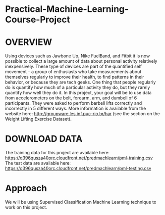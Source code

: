 # Practical-Machine-Learning-Course-Project
# OVERVIEW
Using devices such as Jawbone Up, Nike FuelBand, and Fitbit it is now possible to collect a large amount of data about personal activity relatively inexpensively. These type of devices are part of the quantified self movement – a group of enthusiasts who take measurements about themselves regularly to improve their health, to find patterns in their behavior, or because they are tech geeks. One thing that people regularly do is quantify how much of a particular activity they do, but they rarely quantify how well they do it. In this project, your goal will be to use data from accelerometers on the belt, forearm, arm, and dumbell of 6 participants. They were asked to perform barbell lifts correctly and incorrectly in 5 different ways. More information is available from the website here: http://groupware.les.inf.puc-rio.br/har (see the section on the Weight Lifting Exercise Dataset).

# DOWNLOAD DATA
The training data for this project are available here: https://d396qusza40orc.cloudfront.net/predmachlearn/pml-training.csv
The test data are available here: https://d396qusza40orc.cloudfront.net/predmachlearn/pml-testing.csv

# Approach
We will be using Supervised Classification Machine Learning technique to work on this project.
